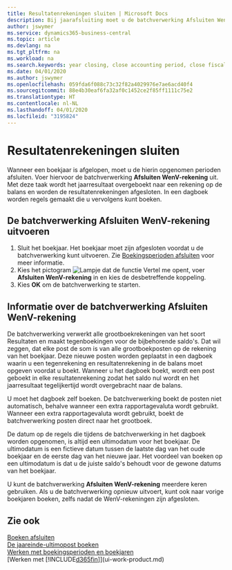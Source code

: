 ```yaml
---
title: Resultatenrekeningen sluiten | Microsoft Docs
description: Bij jaarafsluiting moet u de batchverwerking Afsluiten WenV-rekening uitvoeren om de boekhoudperioden te sluiten die het boekjaar vormen.
author: jswymer
ms.service: dynamics365-business-central
ms.topic: article
ms.devlang: na
ms.tgt_pltfrm: na
ms.workload: na
ms.search.keywords: year closing, close accounting period, close fiscal year, bank account detailed trial balance
ms.date: 04/01/2020
ms.author: jswymer
ms.openlocfilehash: 059fda6f088c73c32f82a4029976e7ae6acd40f4
ms.sourcegitcommit: 88e4b30eaf6fa32af0c1452ce2f85ff1111c75e2
ms.translationtype: HT
ms.contentlocale: nl-NL
ms.lasthandoff: 04/01/2020
ms.locfileid: "3195824"
---
```

# <a name="close-income-statement-accounts"></a>Resultatenrekeningen sluiten
Wanneer een boekjaar is afgelopen, moet u de hierin opgenomen perioden afsluiten. Voer hiervoor de batchverwerking **Afsluiten WenV-rekening** uit. Met deze taak wordt het jaarresultaat overgeboekt naar een rekening op de balans en worden de resultatenrekeningen afgesloten. In een dagboek worden regels gemaakt die u vervolgens kunt boeken.

## <a name="to-run-the-close-income-statement-batch-job"></a>De batchverwerking Afsluiten WenV-rekening uitvoeren
1. Sluit het boekjaar. Het boekjaar moet zijn afgesloten voordat u de batchverwerking kunt uitvoeren. Zie [Boekingsperioden afsluiten](year-close-account-periods.md) voor meer informatie.
2. Kies het pictogram ![Lampje dat de functie Vertel me opent](media/ui-search/search_small.png "Vertel me wat u wilt doen"), voer **Afsluiten WenV-rekening** in en kies de desbetreffende koppeling.
3. Kies **OK** om de batchverwerking te starten.

## <a name="about-the-close-income-statement-batch-job"></a>Informatie over de batchverwerking Afsluiten WenV-rekening
De batchverwerking verwerkt alle grootboekrekeningen van het soort Resultaten en maakt tegenboekingen voor de bijbehorende saldo's. Dat wil zeggen, dat elke post de som is van alle grootboekposten op de rekening van het boekjaar. Deze nieuwe posten worden geplaatst in een dagboek waarin u een tegenrekening en resultatenrekening in de balans moet opgeven voordat u boekt. Wanneer u het dagboek boekt, wordt een post geboekt in elke resultatenrekening zodat het saldo nul wordt en het jaarresultaat tegelijkertijd wordt overgebracht naar de balans.

U moet het dagboek zelf boeken. De batchverwerking boekt de posten niet automatisch, behalve wanneer een extra rapportagevaluta wordt gebruikt. Wanneer een extra rapportagevaluta wordt gebruikt, boekt de batchverwerking posten direct naar het grootboek.

De datum op de regels die tijdens de batchverwerking in het dagboek worden opgenomen, is altijd een ultimodatum voor het boekjaar. De ultimodatum is een fictieve datum tussen de laatste dag van het oude boekjaar en de eerste dag van het nieuwe jaar. Het voordeel van boeken op een ultimodatum is dat u de juiste saldo's behoudt voor de gewone datums van het boekjaar.

U kunt de batchverwerking **Afsluiten WenV-rekening** meerdere keren gebruiken. Als u de batchverwerking opnieuw uitvoert, kunt ook naar vorige boekjaren boeken, zelfs nadat de WenV-rekeningen zijn afgesloten.

## <a name="see-also"></a>Zie ook

[Boeken afsluiten](year-close-books.md)  
[De jaareinde-ultimopost boeken](year-how-post-year-end-close-entry.md)  
[Werken met boekingsperioden en boekjaren](finance-accounting-periods-and-fiscal-years.md)  
[Werken met [!INCLUDE[d365fin](includes/d365fin_md.md)]](ui-work-product.md)
